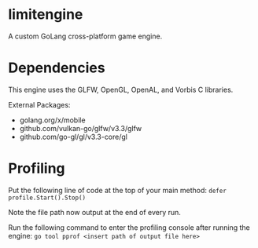 # limitengine
A custom GoLang cross-platform game engine.

# Dependencies
This engine uses the GLFW, OpenGL, OpenAL, and Vorbis C libraries.

External Packages:
- golang.org/x/mobile
- github.com/vulkan-go/glfw/v3.3/glfw
- github.com/go-gl/gl/v3.3-core/gl

# Profiling
Put the following line of code at the top of your main method:
`defer profile.Start().Stop()`

Note the file path now output at the end of every run.

Run the following command to enter the profiling console after running the engine:
`go tool pprof <insert path of output file here>`
